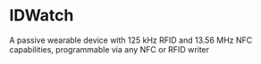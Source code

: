 # IDWatch
A passive wearable device with 125 kHz RFID and 13.56 MHz NFC capabilities, programmable via any NFC or RFID writer
